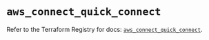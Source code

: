 # `aws_connect_quick_connect`

Refer to the Terraform Registry for docs: [`aws_connect_quick_connect`](https://registry.terraform.io/providers/hashicorp/aws/5.70.0/docs/resources/connect_quick_connect).
